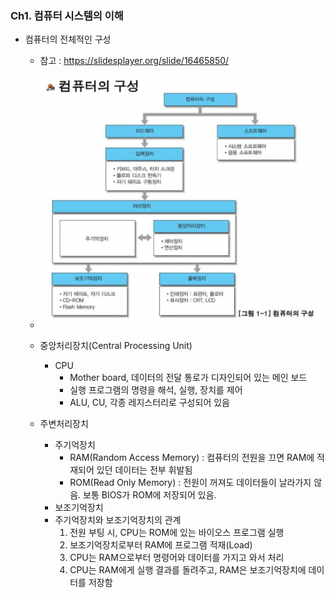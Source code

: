 ### Ch1. 컴퓨터 시스템의 이해

- 컴퓨터의 전체적인 구성 
    - 참고 : https://slidesplayer.org/slide/16465850/
    - ![컴퓨터의 구성](computer_structure_image1.png)
    
    - 중앙처리장치(Central Processing Unit)
        - CPU 
            - Mother board, 데이터의 전달 통로가 디자인되어 있는 메인 보드
            - 실행 프로그램의 명령을 해석, 실행, 장치를 제어 
            - ALU, CU, 각종 레지스터리로 구성되어 있음 
    - 주변처리장치
        - 주기억장치
            - RAM(Random Access Memory) : 컴퓨터의 전원을 끄면 RAM에 적재되어 있던 데이터는 전부 휘발됨
            - ROM(Read Only Memory) : 전원이 꺼져도 데이터들이 날라가지 않음. 보통 BIOS가 ROM에 저장되어 있음.
        - 보조기억장치
        - 주기억장치와 보조기억장치의 관계
            1. 전원 부팅 시, CPU는 ROM에 있는 바이오스 프로그램 실행
            2. 보조기억장치로부터 RAM에 프로그램 적재(Load)
            3. CPU는 RAM으로부터 명령어와 데이터를 가지고 와서 처리 
            4. CPU는 RAM에게 실행 결과를 돌려주고, RAM은 보조기억장치에 데이터를 저장함 
